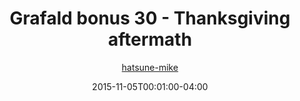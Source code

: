 ---
title: "Grafald bonus 30 - Thanksgiving aftermath"
type: "image"
date: 2015-11-05T00:01:00-04:00
draft: false
categories:
- comics
- collaborations
tags:
- grafald
image_path: "../img/2015/bonus_30.png"
alt_text: ""
author: "[hatsune-mike](https://cohost.org/hatsune-mike)"
---